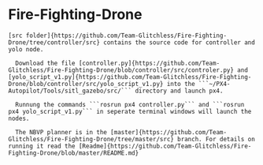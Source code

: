 # Fire-Fighting-Drone

    [src folder]{https://github.com/Team-Glitchless/Fire-Fighting-Drone/tree/controller/src} contains the source code for controller and yolo node. 
    
      Download the file [controller.py]{https://github.com/Team-Glitchless/Fire-Fighting-Drone/blob/controller/src/controler.py} and [yolo_script_v1.py]{https://github.com/Team-Glitchless/Fire-Fighting-Drone/blob/controller/src/yolo_script_v1.py} into the ```~/PX4-Autopilot/Tools/sitl_gazebo/src/``` directory and launch px4.
      
      Runnung the commands ```rosrun px4 controller.py``` and ```rosrun px4 yolo_script_v1.py``` in seperate terminal windows will launch the nodes.
    
      The NBVP planner is in the [master]{https://github.com/Team-Glitchless/Fire-Fighting-Drone/tree/master/src} branch. For details on running it read the [Readme]{https://github.com/Team-Glitchless/Fire-Fighting-Drone/blob/master/README.md}
